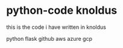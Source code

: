# python-code  knoldus

this is the code i have written in knoldus 


python
flask
github
aws
azure
gcp
